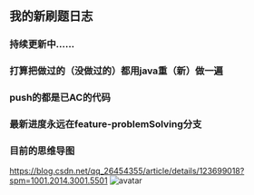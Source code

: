 ## 我的新刷题日志
### 持续更新中......
### 打算把做过的（没做过的）都用java重（新）做一遍
### push的都是已AC的代码
### 最新进度永远在feature-problemSolving分支
### 目前的思维导图 
https://blog.csdn.net/qq_26454355/article/details/123699018?spm=1001.2014.3001.5501
![avatar](https://img-blog.csdnimg.cn/7f9c0dd25d26455d84849fce5f241c45.png?x-oss-process=image/watermark,type_d3F5LXplbmhlaQ,shadow_50,text_Q1NETiBAemhiMDkwNQ==,size_20,color_FFFFFF,t_70,g_se,x_16)